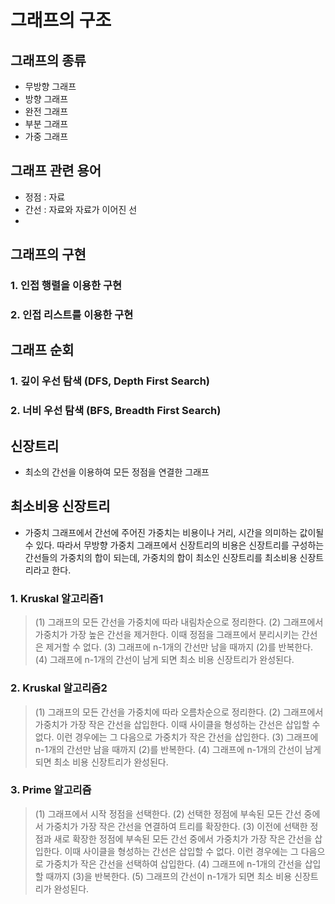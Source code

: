 # 그래프의 구조
## 그래프의 종류
- 무방향 그래프
- 방향 그래프
- 완전 그래프
- 부분 그래프
- 가중 그래프
## 그래프 관련 용어
- 정점 : 자료
- 간선 : 자료와 자료가 이어진 선
- 

## 그래프의 구현
### 1. 인접 행렬을 이용한 구현
### 2. 인접 리스트를 이용한 구현

## 그래프 순회
### 1. 깊이 우선 탐색 (DFS, Depth First Search)
### 2. 너비 우선 탐색 (BFS, Breadth First Search)

## 신장트리
- 최소의 간선을 이용하여 모든 정점을 연결한 그래프

## 최소비용 신장트리
- 가중치 그래프에서 간선에 주어진 가중치는 비용이나 거리, 시간을 의미하는 값이될 수 있다. 따라서 무방향 가중치 그래프에서 신장트리의 비용은 신장트리를 구성하는 간선들의 가중치의 합이 되는데, 가중치의 합이 최소인 신장트리를 최소비용 신장트리라고 한다.
### 1. Kruskal 알고리즘1
> (1) 그래프의 모든 간선을 가중치에 따라 내림차순으로 정리한다.
> (2) 그래프에서 가중치가 가장 높은 간선을 제거한다. 이때 정점을 그래프에서 분리시키는 간선은 제거할 수 없다.
> (3) 그래프에 n-1개의 간선만 남을 때까지 (2)를 반복한다.
> (4) 그래프에 n-1개의 간선이 남게 되면 최소 비용 신장트리가 완성된다.
### 2. Kruskal 알고리즘2
> (1) 그래프의 모든 간선을 가중치에 따라 오름차순으로 정리한다.
> (2) 그래프에서 가중치가 가장 작은 간선을 삽입한다. 이때 사이클을 형성하는 간선은 삽입할 수 없다. 이런 경우에는 그 다음으로 가중치가 작은 간선을 삽입한다.
> (3) 그래프에 n-1개의 간선만 남을 때까지 (2)를 반복한다.
> (4) 그래프에 n-1개의 간선이 남게 되면 최소 비용 신장트리가 완성된다.
### 3. Prime 알고리즘
> (1) 그래프에서 시작 정점을 선택한다.
> (2) 선택한 정점에 부속된 모든 간선 중에서 가중치가 가장 작은 간선을 연결하여 트리를 확장한다.
> (3) 이전에 선택한 정점과 새로 확장한 정점에 부속된 모든 간선 중에서 가중치가 가장 작은 간선을 삽입한다. 이때 사이클을 형성하는 간선은 삽입할 수 없다. 이런 경우에는 그 다음으로 가중치가 작은 간선을 선택하여 삽입한다.
> (4) 그래프에 n-1개의 간선을 삽입할 때까지 (3)을 반복한다.
> (5) 그래프의 간선이 n-1개가 되면 최소 비용 신장트리가 완성된다.